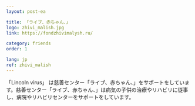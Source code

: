 ```yaml
---
layout: post-ea

title: 「ライブ、赤ちゃん、」
logo: zhivi_malish.jpg
link: https://fondzhivimalysh.ru/

category: friends
order: 1

lang: jp
ref: zhivi_malish
---
```


「Lincoln virus」 は慈善センター「ライブ、赤ちゃん、」をサポートをしています。慈善センター「ライブ、赤ちゃん、」は病気の子供の治療やリハビリに従事し、病院やリハビリセンターをサポートをしています。
